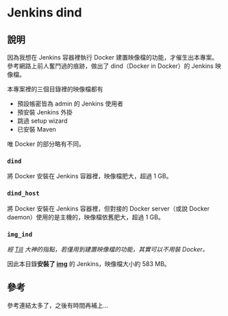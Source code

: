 # Jenkins dind

## 說明

因為我想在 Jenkins 容器裡執行 Docker 建置映像檔的功能，才催生出本專案。參考網路上前人奮鬥過的痕跡，做出了 dind（Docker in Docker）的 Jenkins 映像檔。

本專案裡的三個目錄裡的映像檔都有

- 預設帳密皆為 admin 的 Jenkins 使用者
- 預安裝 Jenkins 外掛
- 跳過 setup wizard
- 已安裝 Maven

唯 Docker 的部分略有不同。

### `dind`

將 Docker 安裝在 Jenkins 容器裡，映像檔肥大，超過 1 GB。

### `dind_host`

將 Docker 安裝在 Jenkins 容器裡，但對接的 Docker server（或說 Docker daemon）使用的是主機的，映像檔依舊肥大，超過 1 GB。

### `img_ind`

*經 [Till](https://github.com/till0061) 大神的指點，若僅用到建置映像檔的功能，其實可以不用裝 Docker。*

因此本目錄**安裝了 [img](https://github.com/genuinetools/img)** 的 Jenkins，映像檔大小約 583 MB。

## 參考

參考連結太多了，之後有時間再補上...
